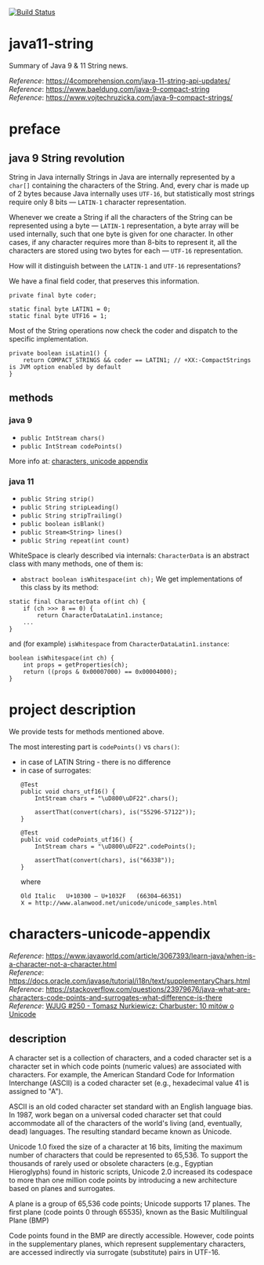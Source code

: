 [![Build Status](https://travis-ci.com/mtumilowicz/java11-string.svg?branch=master)](https://travis-ci.com/mtumilowicz/java11-string)

# java11-string
Summary of Java 9 & 11 String news.

_Reference_: https://4comprehension.com/java-11-string-api-updates/  
_Reference_: https://www.baeldung.com/java-9-compact-string  
_Reference_: https://www.vojtechruzicka.com/java-9-compact-strings/

# preface
## java 9 String revolution
String in Java internally
Strings in Java are internally represented by a `char[]` containing the 
characters of the String. And, every char is made up of 2 bytes 
because Java internally uses `UTF-16`, but statistically most strings 
require only 8 bits — `LATIN-1` character representation.

Whenever we create a String if all the characters of the String can be 
represented using a byte — `LATIN-1` representation, a byte array will 
be used internally, such that one byte is given for one character. 
In other cases, if any character requires more than 8-bits to represent 
it, all the characters are stored using two bytes for each — 
`UTF-16` representation.

How will it distinguish between the `LATIN-1` and `UTF-16` 
representations?

We have a final field coder, that preserves this information.

```
private final byte coder;

static final byte LATIN1 = 0;
static final byte UTF16 = 1;
```

Most of the String operations now check the coder and dispatch to 
the specific implementation.

```
private boolean isLatin1() {
    return COMPACT_STRINGS && coder == LATIN1; // +XX:-CompactStrings is JVM option enabled by default
}
```

## methods
### java 9
* `public IntStream chars()`
* `public IntStream codePoints()`

More info at: [characters, unicode appendix](#characters-unicode-appendix)

### java 11
* `public String strip()`
* `public String stripLeading()`
* `public String stripTrailing()`
* `public boolean isBlank()`
* `public Stream<String> lines()`
* `public String repeat(int count)`

WhiteSpace is clearly described via internals:
`CharacterData` is an abstract class with many methods,
one of them is: 
* `abstract boolean isWhitespace(int ch);`
We get implementations of this class by its method:
```
static final CharacterData of(int ch) {
    if (ch >>> 8 == 0) {
        return CharacterDataLatin1.instance;
    ...
}
```
and (for example) `isWhitespace` from `CharacterDataLatin1.instance`:
```
boolean isWhitespace(int ch) {
    int props = getProperties(ch);
    return ((props & 0x00007000) == 0x00004000);
}
```

# project description
We provide tests for methods mentioned above.

The most interesting part is `codePoints()` vs `chars()`:
* in case of LATIN String - there is no difference
* in case of surrogates:
    ```
    @Test
    public void chars_utf16() {
        IntStream chars = "\uD800\uDF22".chars();

        assertThat(convert(chars), is("55296-57122"));
    }

    @Test
    public void codePoints_utf16() {
        IntStream chars = "\uD800\uDF22".codePoints();

        assertThat(convert(chars), is("66338"));
    }    
    ```
    where 
    ```
    Old Italic   U+10300 – U+1032F   (66304–66351)
    𐌢 = http://www.alanwood.net/unicode/unicode_samples.html
    ```

# characters-unicode-appendix
_Reference_: https://www.javaworld.com/article/3067393/learn-java/when-is-a-character-not-a-character.html  
_Reference_: https://docs.oracle.com/javase/tutorial/i18n/text/supplementaryChars.html  
_Reference_: https://stackoverflow.com/questions/23979676/java-what-are-characters-code-points-and-surrogates-what-difference-is-there  
_Reference_: [WJUG #250 - Tomasz Nurkiewicz: Charbuster: 10 mitów o Unicode](https://www.youtube.com/watch?v=QIEpZ0MGoBc)

## description
A character set is a collection of characters, and a coded character 
set is a character set in which code points (numeric values) are 
associated with characters. For example, the American Standard Code 
for Information Interchange (ASCII) is a coded character set 
(e.g., hexadecimal value 41 is assigned to "A").

ASCII is an old coded character set standard with an English 
language bias. In 1987, work began on a universal coded character 
set that could accommodate all of the characters of the world's 
living (and, eventually, dead) languages. The resulting standard 
became known as Unicode.

Unicode 1.0 fixed the size of a character at 16 bits, limiting the 
maximum number of characters that could be represented to 65,536. 
To support the thousands of rarely used or obsolete characters 
(e.g., Egyptian Hieroglyphs) found in historic scripts, Unicode 
2.0 increased its codespace to more than one million code points 
by introducing a new architecture based on planes and surrogates.

A plane is a group of 65,536 code points; Unicode supports 17 planes.
The first plane (code points 0 through 65535), known as the Basic 
Multilingual Plane (BMP)

Code points found in the BMP are directly accessible. However, 
code points in the supplementary planes, which represent 
supplementary characters, are accessed indirectly via surrogate 
(substitute) pairs in UTF-16.


